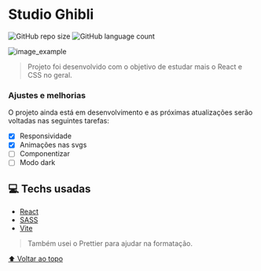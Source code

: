 # Studio Ghibli


![GitHub repo size](https://img.shields.io/github/repo-size/iuricode/README-template?style=for-the-badge)
![GitHub language count](https://img.shields.io/github/languages/count/iuricode/README-template?style=for-the-badge)

![image_example](https://user-images.githubusercontent.com/92998471/179486016-9ef7d1c7-2220-4057-9ada-b7f67a5d5ede.png)

> Projeto foi desenvolvido com o objetivo de estudar mais o React e CSS no geral.

### Ajustes e melhorias

O projeto ainda está em desenvolvimento e as próximas atualizações serão voltadas nas seguintes tarefas:

- [x] Responsividade
- [x] Animações nas svgs
- [ ] Componentizar
- [ ] Modo dark

## 💻 Techs usadas

- [React](https://reactjs.org/)
- [SASS](https://sass-lang.com/)
- [Vite](https://vitejs.dev/)

> Também usei o Prettier para ajudar na formatação.

[⬆ Voltar ao topo](#nome-do-projeto)<br>
